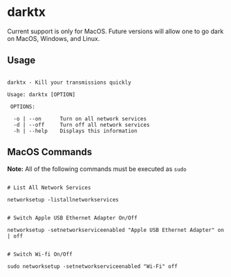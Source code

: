 # darktx

Current support is only for MacOS. Future versions will allow one to go dark on MacOS, Windows, and Linux.

## Usage

```

darktx - Kill your transmissions quickly

Usage: darktx [OPTION]

 OPTIONS:

  -o | --on      Turn on all network services
  -d | --off     Turn off all network services
  -h | --help    Displays this information

```

## MacOS Commands

**Note:** All of the following commands must be executed as `sudo`

```

# List All Network Services

networksetup -listallnetworkservices


# Switch Apple USB Ethernet Adapter On/Off

networksetup -setnetworkserviceenabled "Apple USB Ethernet Adapter" on | off


# Switch Wi-fi On/Off

sudo networksetup -setnetworkserviceenabled "Wi-Fi" off


```

